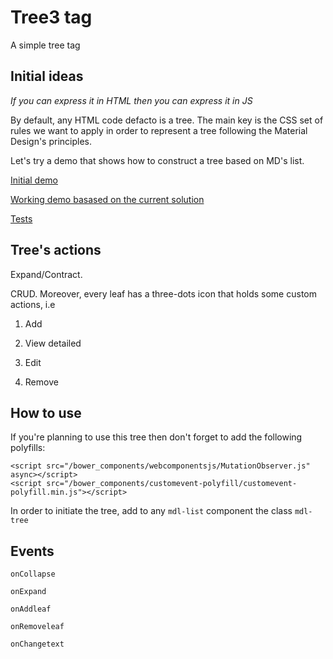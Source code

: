 # Tree3 tag
A simple tree tag

## Initial ideas

_If you can express it in HTML then you can express it in JS_

By default, any HTML code defacto is a tree. The main key is the CSS set of rules we want to apply in order to represent a tree following the Material Design's principles.

Let's try a demo that shows how to construct a tree based on MD's list.

[Initial demo](http://tree-example.m3c.space/demo)

[Working demo basased on the current solution](http://tree-example.m3c.space/demo/demo2.html)

[Tests](http://tree-example.m3c.space/test)

## Tree's actions

Expand/Contract.

CRUD. Moreover, every leaf has a three-dots icon that holds some custom actions, i.e

1. Add

2. View detailed

3. Edit

4. Remove


## How to use

If you're planning to use this tree then don't forget to add the following polyfills:

```
<script src="/bower_components/webcomponentsjs/MutationObserver.js" async></script>
<script src="/bower_components/customevent-polyfill/customevent-polyfill.min.js"></script>
```

In order to initiate the tree, add to any ```mdl-list``` component the class ```mdl-tree```


## Events

```onCollapse```

```onExpand```

```onAddleaf```

```onRemoveleaf```

```onChangetext```
